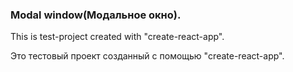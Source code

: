 ### Modal window(Модальное окно).

This is test-project created with "create-react-app".

Это тестовый проект созданный с помощью "create-react-app".
